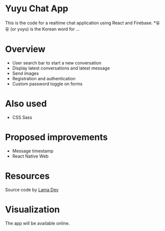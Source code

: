 # Yuyu Chat App
This is the code for a realtime chat application using React and Firebase. 
*유유 (or yuyu) is the Korean word for ...

# Overview
- User search bar to start a new conversation
- Display latest conversations and latest message
- Send images
- Registration and authentication
- Custom password toggle on forms

# Also used
- CSS Sass

# Proposed improvements
- Message timestamp
- React Native Web

# Resources
Source code by [Lama Dev](https://github.com/safak/youtube2022/tree/react-chat)

# Visualization
The app will be available online.
